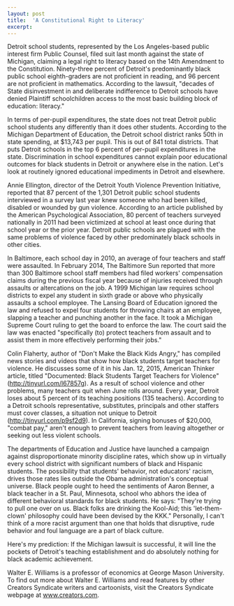 ```yaml
---
layout: post
title:  'A Constitutional Right to Literacy'
excerpt:
---
```




Detroit school students, represented by the Los Angeles-based public interest firm Public Counsel, filed suit last month against the state of Michigan, claiming a legal right to literacy based on the 14th Amendment to the Constitution. Ninety-three percent of Detroit's predominantly black public school eighth-graders are not proficient in reading, and 96 percent are not proficient in mathematics. According to the lawsuit, "decades of State disinvestment in and deliberate indifference to Detroit schools have denied Plaintiff schoolchildren access to the most basic building block of education: literacy."

In terms of per-pupil expenditures, the state does not treat Detroit public school students any differently than it does other students. According to the Michigan Department of Education, the Detroit school district ranks 50th in state spending, at $13,743 per pupil. This is out of 841 total districts. That puts Detroit schools in the top 6 percent of per-pupil expenditures in the state. Discrimination in school expenditures cannot explain poor educational outcomes for black students in Detroit or anywhere else in the nation. Let's look at routinely ignored educational impediments in Detroit and elsewhere.

Annie Ellington, director of the Detroit Youth Violence Prevention Initiative, reported that 87 percent of the 1,301 Detroit public school students interviewed in a survey last year knew someone who had been killed, disabled or wounded by gun violence. According to an article published by the American Psychological Association, 80 percent of teachers surveyed nationally in 2011 had been victimized at school at least once during that school year or the prior year. Detroit public schools are plagued with the same problems of violence faced by other predominately black schools in other cities.

In Baltimore, each school day in 2010, an average of four teachers and staff were assaulted. In February 2014, The Baltimore Sun reported that more than 300 Baltimore school staff members had filed workers' compensation claims during the previous fiscal year because of injuries received through assaults or altercations on the job. A 1999 Michigan law requires school districts to expel any student in sixth grade or above who physically assaults a school employee. The Lansing Board of Education ignored the law and refused to expel four students for throwing chairs at an employee, slapping a teacher and punching another in the face. It took a Michigan Supreme Court ruling to get the board to enforce the law. The court said the law was enacted "specifically (to) protect teachers from assault and to assist them in more effectively performing their jobs."



Colin Flaherty, author of "Don't Make the Black Kids Angry," has compiled news stories and videos that show how black students target teachers for violence. He discusses some of it in his Jan. 12, 2015, American Thinker article, titled "Documented: Black Students Target Teachers for Violence" (http://tinyurl.com/l67857g). As a result of school violence and other problems, many teachers quit when June rolls around. Every year, Detroit loses about 5 percent of its teaching positions (135 teachers). According to a Detroit schools representative, substitutes, principals and other staffers must cover classes, a situation not unique to Detroit (http://tinyurl.com/p9sf2d9). In California, signing bonuses of $20,000, "combat pay," aren't enough to prevent teachers from leaving altogether or seeking out less violent schools.

The departments of Education and Justice have launched a campaign against disproportionate minority discipline rates, which show up in virtually every school district with significant numbers of black and Hispanic students. The possibility that students' behavior, not educators' racism, drives those rates lies outside the Obama administration's conceptual universe. Black people ought to heed the sentiments of Aaron Benner, a black teacher in a St. Paul, Minnesota, school who abhors the idea of different behavioral standards for black students. He says: "They're trying to pull one over on us. Black folks are drinking the Kool-Aid; this 'let-them-clown' philosophy could have been devised by the KKK." Personally, I can't think of a more racist argument than one that holds that disruptive, rude behavior and foul language are a part of black culture.

Here's my prediction: If the Michigan lawsuit is successful, it will line the pockets of Detroit's teaching establishment and do absolutely nothing for black academic achievement.

Walter E. Williams is a professor of economics at George Mason University. To find out more about Walter E. Williams and read features by other Creators Syndicate writers and cartoonists, visit the Creators Syndicate webpage at www.creators.com.
